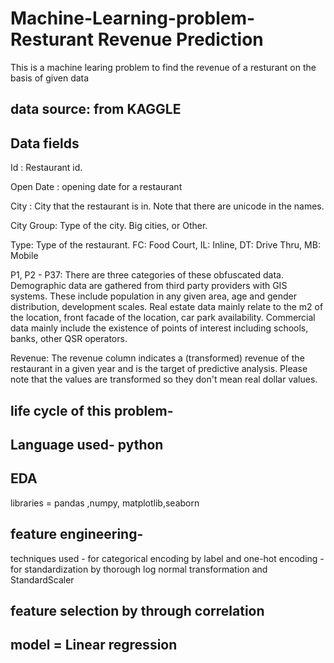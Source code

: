 # Machine-Learning-problem-Resturant Revenue Prediction

This is a machine learing problem to find the revenue of a resturant on the basis of given data

## data source: from KAGGLE

## Data fields

Id : Restaurant id. 

Open Date : opening date for a restaurant

City : City that the restaurant is in. Note that there are unicode in the names. 

City Group: Type of the city. Big cities, or Other. 

Type: Type of the restaurant. FC: Food Court, IL: Inline, DT: Drive Thru, MB: Mobile

P1, P2 - P37: There are three categories of these obfuscated data. Demographic data are gathered from third party providers with GIS systems. These include population in any given area, age and gender distribution, development scales. Real estate data mainly relate to the m2 of the location, front facade of the location, car park availability. Commercial data mainly include the existence of points of interest including schools, banks, other QSR operators.

Revenue: The revenue column indicates a (transformed) revenue of the restaurant in a given year and is the target of predictive analysis. Please note that the values are transformed so they don't mean real dollar values. 



## life cycle of this problem-

## Language used- python

## EDA
  libraries = pandas ,numpy, matplotlib,seaborn
  
## feature engineering-
  techniques used - for categorical encoding by label and one-hot encoding
                  -for standardization by thorough log normal transformation and StandardScaler

## feature selection by through correlation

## model = Linear regression
                  
